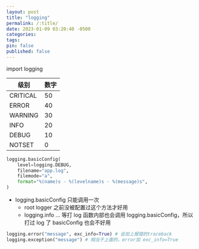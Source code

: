 ```yaml
---
layout: post
title: "logging"
permalink: /:title/
date: 2023-01-09 03:20:40 -0500
categories:
tags:
pin: false
published: false
---
```


import logging

| 级别     | 数字 |
| -------- | ---- |
| CRITICAL | 50   |
| ERROR    | 40   |
| WARNING  | 30   |
| INFO     | 20   |
| DEBUG    | 10   |
| NOTSET   | 0    |

```python
logging.basicConfig(
    level=logging.DEBUG,
    filename="app.log",
    filemode="a",
    format="%(name)s - %(levelname)s - %(message)s",
)
```

- logging.basicConfig 只能调用一次
  - root logger 之前没被配置过这个方法才好用
  - logging.info ... 等打 log 函数内部也会调用 logging.basicConfig，所以打过 log 了 basicConfig 也会不好用

```python
logging.error("message", exc_info=True) # 会加上报错的traceback
logging.exception("message") # 相当于上面的，error加 exc_info=True
```